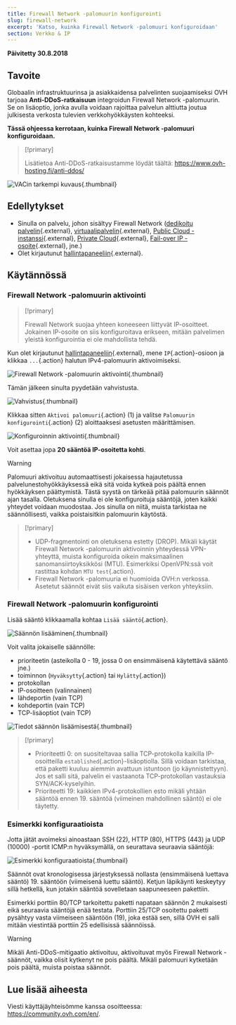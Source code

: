 ```yaml
---
title: Firewall Network -palomuurin konfigurointi
slug: firewall-network
excerpt: 'Katso, kuinka Firewall Network -palomuuri konfiguroidaan'
section: Verkko & IP
---
```


**Päivitetty 30.8.2018**

## Tavoite

Globaalin infrastruktuurinsa ja asiakkaidensa palvelinten suojaamiseksi OVH tarjoaa **Anti-DDoS-ratkaisuun** integroidun Firewall Network -palomuurin. Se on lisäoptio, jonka avulla voidaan rajoittaa palvelun alttiutta joutua julkisesta verkosta tulevien verkkohyökkäysten kohteeksi.

**Tässä ohjeessa kerrotaan, kuinka Firewall Network -palomuuri konfiguroidaan.**


> [!primary]
>
> Lisätietoa Anti-DDoS-ratkaisustamme löydät täältä: <https://www.ovh-hosting.fi/anti-ddos/>
> 

![VACin tarkempi kuvaus](images/vac-inside.png){.thumbnail}


## Edellytykset

- Sinulla on palvelu, johon sisältyy Firewall Network ([dedikoitu palvelin](https://www.ovh-hosting.fi/dedikoidut_palvelimet/){.external}, [virtuaalipalvelin](https://www.ovh-hosting.fi/vps/){.external}, [Public Cloud -instanssi](https://www.ovh-hosting.fi/public-cloud/instances/){.external}, [Private Cloud](https://www.ovh-hosting.fi/private-cloud/){.external}, [Fail-over IP -osoite](https://www.ovh-hosting.fi/dedikoidut_palvelimet/ip_failover.xml){.external}, jne.)
- Olet kirjautunut [hallintapaneeliin](https://www.ovh.com/auth/?action=gotomanager){.external}.


## Käytännössä

### Firewall Network -palomuurin aktivointi

> [!primary]
>
> Firewall Network suojaa yhteen koneeseen liittyvät IP-osoitteet. Jokainen IP-osoite on siis konfiguroitava erikseen, mitään palvelimen yleistä konfigurointia ei ole mahdollista tehdä.
> 

Kun olet kirjautunut [hallintapaneeliin](https://www.ovh.com/auth/?action=gotomanager){.external}, mene `IP`{.action}-osioon ja klikkaa `...`{.action} halutun IPv4-palomuurin aktivoimiseksi.

![Firewall Network -palomuurin aktivointi](images/firewall_creation.png){.thumbnail}

Tämän jälkeen sinulta pyydetään vahvistusta.

![Vahvistus](images/creationvalid.png){.thumbnail}

Klikkaa sitten `Aktivoi palomuuri`{.action} (1) ja valitse `Palomuurin konfigurointi`{.action} (2) aloittaaksesi asetusten määrittämisen.

![Konfiguroinnin aktivointi](images/activationconfig.png){.thumbnail}

Voit asettaa jopa **20 sääntöä IP-osoitetta kohti**.

> [!warning]
>
> Palomuuri aktivoituu automaattisesti jokaisessa hajautetussa palvelunestohyökkäyksessä eikä sitä voida kytkeä pois päältä ennen hyökkäyksen päättymistä. Tästä syystä on tärkeää pitää palomuurin säännöt ajan tasalla.
> Oletuksena sinulla ei ole konfiguroituja sääntöjä, joten kaikki yhteydet voidaan muodostaa.
> Jos sinulla on niitä, muista tarkistaa ne säännöllisesti, vaikka poistaisitkin palomuurin käytöstä.
> 


> [!primary]
>
> - UDP-fragmentointi on oletuksena estetty (DROP). Mikäli käytät Firewall Network -palomuurin aktivoinnin yhteydessä VPN-yhteyttä, muista konfiguroida oikein maksimaalinen sanomansiirtoyksikkösi (MTU). Esimerkiksi OpenVPN:ssä voit rastittaa kohdan `MTU test`{.action}.
> - Firewall Network -palomuuria ei huomioida OVH:n verkossa. Asetetut säännöt eivät siis vaikuta sisäisen verkon yhteyksiin.
>


### Firewall Network -palomuurin konfigurointi

Lisää sääntö klikkaamalla kohtaa `Lisää sääntö`{.action}.

![Säännön lisääminen](images/ajoutregle1.png){.thumbnail}

Voit valita jokaiselle säännölle:

- prioriteetin (asteikolla 0 - 19, jossa 0 on ensimmäisenä käytettävä sääntö jne.)
- toiminnon (`Hyväksytty`{.action} tai `Hylätty`{.action})
- protokollan
- IP-osoitteen (valinnainen)
- lähdeportin (vain TCP)
- kohdeportin (vain TCP)
- TCP-lisäoptiot (vain TCP)

![Tiedot säännön lisäämisestä](images/ajoutregle4.png){.thumbnail}


> [!primary]
>
> - Prioriteetti 0: on suositeltavaa sallia TCP-protokolla kaikilla IP-osoitteilla `established`{.action}-lisäoptiolla. Sillä voidaan tarkistaa, että paketti kuuluu aiemmin avattuun istuntoon (jo käynnistettyyn). Jos et salli sitä, palvelin ei vastaanota TCP-protokollan vastauksia SYN/ACK-kyselyihin.
> - Prioriteetti 19: kaikkien IPv4-protokollien esto mikäli yhtään sääntöä ennen 19\. sääntöä (viimeinen mahdollinen sääntö) ei ole täytetty.
> 

### Esimerkki konfiguraatioista

Jotta jätät avoimeksi ainoastaan SSH (22), HTTP (80), HTTPS (443) ja UDP (10000) -portit ICMP:n hyväksymällä, on seurattava seuraavia sääntöjä:

![Esimerkki konfiguraatioista](images/exemple.png){.thumbnail}

Säännöt ovat kronologisessa järjestyksessä nollasta (ensimmäisenä luettava sääntö) 19\. sääntöön (viimeisenä luettu sääntö). Ketjun läpikäynti keskeytyy sillä hetkellä, kun jotakin sääntöä sovelletaan saapuneeseen pakettiin.

Esimerkki porttiin 80/TCP tarkoitettu paketti napataan säännön 2 mukaisesti eikä seuraavia sääntöjä enää testata. Porttiin 25/TCP osoitettu paketti pysähtyy vasta viimeiseen sääntöön (19), joka estää sen, sillä OVH ei salli mitään viestintää porttiin 25 edellisissä säännöissä.

> [!warning]
>
> Mikäli Anti-DDoS-mitigaatio aktivoituu, aktivoituvat myös Firewall Network -säännöt, vaikka olisit kytkenyt ne pois päältä. Mikäli palomuuri kytketään pois päältä, muista poistaa säännöt.
> 

## Lue lisää aiheesta

Viesti käyttäjäyhteisömme kanssa osoitteessa: <https://community.ovh.com/en/>.